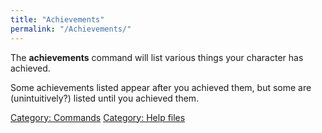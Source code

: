 ```yaml
---
title: "Achievements"
permalink: "/Achievements/"
---
```


The **achievements** command will list various things your character has
achieved.

Some achievements listed appear after you achieved them, but some are
(unintuitively?) listed until you achieved them.

[Category: Commands](Category:_Commands "wikilink") [Category: Help
files](Category:_Help_files "wikilink")
